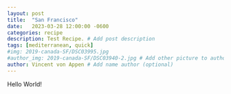 ```yaml
---
layout: post
title:  "San Francisco"
date:   2023-03-28 12:00:00 -0600
categories: recipe
description: Test Recipe. # Add post description 
tags: [mediterranean, quick]
#img: 2019-canada-SF/DSC03995.jpg
#author_img: 2019-canada-SF/DSC03940-2.jpg # Add other picture to author box
author: Vincent von Appen # Add name author (optional)
---
```



Hello World!
